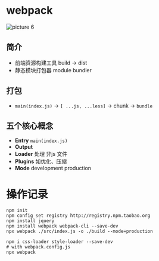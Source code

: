 # webpack
![picture 6](https://p1.kodo-oss.dronekumo.xyz/228b4584a5e4827e81864a44ec62c53f44b70bf37f6053c499dcec3d97161f87.png)  

## 简介
- 前端资源构建工具 build → dist
- 静态模块打包器 module bundler

## 打包
- `main(index.js)` → `[ ...js, ...less]` → chunk → `bundle`

## 五个核心概念
- **Entry** `main(index.js)`
- **Output**
- **Loader** 处理 非js 文件
- **Plugins** 如优化、压缩
- **Mode** development production

# 操作记录
```shell
npm init
npm config set registry http://registry.npm.taobao.org
npm install jquery
npm install webpack webpack-cli --save-dev
npx webpack ./src/index.js -o ./build --mode=production

npm i css-loader style-loader --save-dev
# with webpack.config.js
npx webpack 
```